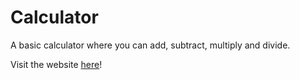 # Calculator

A basic calculator where you can add, subtract, multiply and divide.

Visit the website [here](https://28goo.github.io/Calculator/)!
